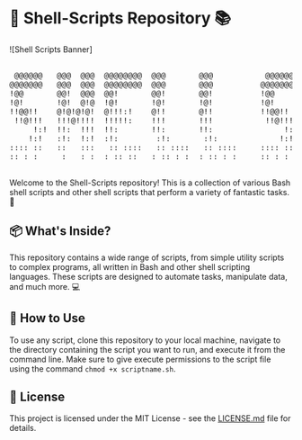 # 🐚 Shell-Scripts Repository 📚

![Shell Scripts Banner]
<pre>
                                                                                                           
 @@@@@@   @@@  @@@  @@@@@@@@  @@@       @@@           @@@@@@    @@@@@@@  @@@@@@@   @@@  @@@@@@@   @@@@@@@  
@@@@@@@   @@@  @@@  @@@@@@@@  @@@       @@@          @@@@@@@   @@@@@@@@  @@@@@@@@  @@@  @@@@@@@@  @@@@@@@  
!@@       @@!  @@@  @@!       @@!       @@!          !@@       !@@       @@!  @@@  @@!  @@!  @@@    @@!    
!@!       !@!  @!@  !@!       !@!       !@!          !@!       !@!       !@!  @!@  !@!  !@!  @!@    !@!    
!!@@!!    @!@!@!@!  @!!!:!    @!!       @!!          !!@@!!    !@!       @!@!!@!   !!@  @!@@!@!     @!!    
 !!@!!!   !!!@!!!!  !!!!!:    !!!       !!!           !!@!!!   !!!       !!@!@!    !!!  !!@!!!      !!!    
     !:!  !!:  !!!  !!:       !!:       !!:               !:!  :!!       !!: :!!   !!:  !!:         !!:    
    !:!   :!:  !:!  :!:        :!:       :!:             !:!   :!:       :!:  !:!  :!:  :!:         :!:    
:::: ::   ::   :::   :: ::::   :: ::::   :: ::::     :::: ::    ::: :::  ::   :::   ::   ::          ::    
:: : :     :   : :  : :: ::   : :: : :  : :: : :     :: : :     :: :: :   :   : :  :     :           :     
                                                                                                           
</pre>

Welcome to the Shell-Scripts repository! This is a collection of various Bash shell scripts and other shell scripts that perform a variety of fantastic tasks. 🚀

## 📦 What's Inside?

This repository contains a wide range of scripts, from simple utility scripts to complex programs, all written in Bash and other shell scripting languages. These scripts are designed to automate tasks, manipulate data, and much more. 💻

## 🚀 How to Use

To use any script, clone this repository to your local machine, navigate to the directory containing the script you want to run, and execute it from the command line. Make sure to give execute permissions to the script file using the command `chmod +x scriptname.sh`.

## 📄 License

This project is licensed under the MIT License - see the [LICENSE.md](LICENSE.md) file for details.
